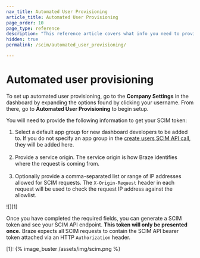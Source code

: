 ```yaml
---
nav_title: Automated User Provisioning
article_title: Automated User Provisioning
page_order: 10
page_type: reference
description: "This reference article covers what info you need to provide for automated user provisioning and how and where to use your generated SCIM token."
hidden: true
permalink: /scim/automated_user_provisioning/

---
```


# Automated user provisioning

To set up automated user provisioning, go to the **Company Settings** in the dashboard by expanding the options found by clicking your username. From there, go to **Automated User Provisioning** to begin setup. 

You will need to provide the following information to get your SCIM token:
1. Select a default app group for new dashboard developers to be added to. If you do not specify an app group in the [create users SCIM API call](/docs/post_create_user_account/), they will be added here.<br><br>
2. Provide a service origin. The service origin is how Braze identifies where the request is coming from. <br><br>
3. Optionally provide a comma-separated list or range of IP addresses allowed for SCIM requests. The `X-Origin-Request` header in each request will be used to check the request IP address against the allowlist. 

![][1]

Once you have completed the required fields, you can generate a SCIM token and see your SCIM API endpoint. **This token will only be presented once.** Braze expects all SCIM requests to contain the SCIM API bearer token attached via an HTTP `Authorization` header.

[1]: {% image_buster /assets/img/scim.png %}
